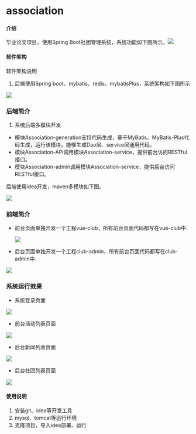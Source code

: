 # association

#### 介绍
毕业论文项目，使用Spring Boot社团管理系统，系统功能如下图所示。![](系统说明/系统功能.png)

#### 软件架构
软件架构说明

1. 后端使用Spring boot、mybatis、redis、mybatisPlus，系统架构如下图所示

![](系统说明/系统架构.png)

### 后端简介

1. 系统后端多模块开发

* 模块Association-generation支持代码生成，基于MyBatis、MyBatis-Plus代码生成，运行该模块，能够生成Dao层、service层通用代码。
* 模块Association-API调用模块Association-service，提供前台访问RESTful接口。
* 模块Association-admin调用模块Association-service，提供后台访问RESTful接口。

 后端使用idea开发，maven多模块如下图。

![](系统说明/后端多模块开发.png)

### 前端简介

* 前台页面单独开发一个工程vue-club，所有前台页面代码都写在vue-club中.

  ![](系统说明/club前台项目目录结构.png)

* 后台页面单独开发一个工程club-admin，所有前台页面代码都写在club-admin中.

![](系统说明/后台clu-admin.png)

### 系统运行效果

* 系统登录页面

![](运行效果图/登录页面.png)

* 前台活动列表页面

![](运行效果图/活动列表.png)

* 后台新闻列表页面

![](运行效果图/新闻列表.png)

* 后台社团列表页面

![](运行效果图/社团列表.png)



#### 使用说明

1. 安装git、idea等开发工具
2. mysql、tomcat等运行环境
3. 克隆项目，导入idea部署、运行



